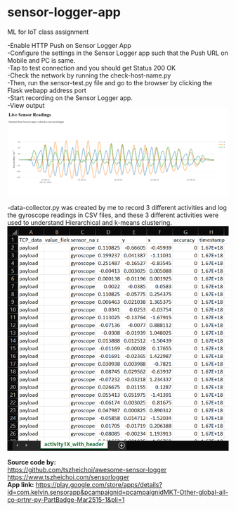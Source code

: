 # sensor-logger-app
ML for IoT class assignment

-Enable HTTP Push on Sensor Logger App <br>
-Configure the settings in the Sensor Logger app such that the Push URL on Mobile and PC is same. <br>
-Tap to test connection and you should get Status 200 OK <br>
-Check the network by running the check-host-name.py <br>
-Then, run the sensor-test.py file and go to the browser by clicking the Flask webapp address port<br>
-Start recording on the Sensor Logger app. <br>
-View output <br>
![Sensor logger Output](/sensorlogger.png?raw=true "Sensor Logger output") <br>

-data-collector.py was created by me to record 3 different activities and log the gyroscope readings in CSV files, and these 3 different activities were used to understand Hierarchical and k-means clustering. <br>
![Sensor logger Output](/gyroscopereadings.png?raw=true "gyroscope readings output") <br>

**Source code by:** <br>
https://github.com/tszheichoi/awesome-sensor-logger <br>
https://www.tszheichoi.com/sensorlogger <br>
**App link:** https://play.google.com/store/apps/details?id=com.kelvin.sensorapp&pcampaignid=pcampaignidMKT-Other-global-all-co-prtnr-py-PartBadge-Mar2515-1&pli=1
